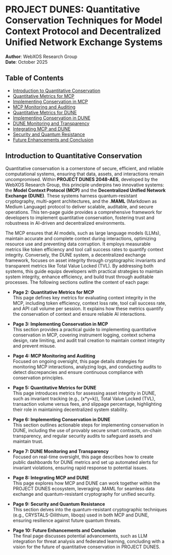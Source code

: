 # PROJECT DUNES: Quantitative Conservation Techniques for Model Context Protocol and Decentralized Unified Network Exchange Systems

**Author**: WebXOS Research Group  
**Date**: October 2025  

## Table of Contents
- [Introduction to Quantitative Conservation](#introduction-to-quantitative-conservation)
- [Quantitative Metrics for MCP](#quantitative-metrics-for-mcp)
- [Implementing Conservation in MCP](#implementing-conservation-in-mcp)
- [MCP Monitoring and Auditing](#mcp-monitoring-and-auditing)
- [Quantitative Metrics for DUNE](#quantitative-metrics-for-dune)
- [Implementing Conservation in DUNE](#implementing-conservation-in-dune)
- [DUNE Monitoring and Transparency](#dune-monitoring-and-transparency)
- [Integrating MCP and DUNE](#integrating-mcp-and-dune)
- [Security and Quantum Resistance](#security-and-quantum-resistance)
- [Future Enhancements and Conclusion](#future-enhancements-and-conclusion)

## Introduction to Quantitative Conservation
Quantitative conservation is a cornerstone of secure, efficient, and reliable computational systems, ensuring that data, assets, and interactions remain uncompromised. Within **PROJECT DUNES 2048-AES**, developed by the WebXOS Research Group, this principle underpins two innovative systems: the **Model Context Protocol (MCP)** and the **Decentralized Unified Network Exchange (DUNE)**. These systems harness quantum-resistant cryptography, multi-agent architectures, and the **.MAML** (Markdown as Medium Language) protocol to deliver scalable, auditable, and secure operations. This ten-page guide provides a comprehensive framework for developers to implement quantitative conservation, fostering trust and robustness in AI-driven and decentralized environments.

The MCP ensures that AI models, such as large language models (LLMs), maintain accurate and complete context during interactions, optimizing resource use and preventing data corruption. It employs measurable metrics like token efficiency and tool call success rates to quantify context integrity. Conversely, the DUNE system, a decentralized exchange framework, focuses on asset integrity through cryptographic invariants and transparent metrics like Total Value Locked (TVL). By addressing both systems, this guide equips developers with practical strategies to maintain system integrity, enhance efficiency, and build trust through auditable processes. The following sections outline the content of each page:

- **Page 2: Quantitative Metrics for MCP**  
  This page defines key metrics for evaluating context integrity in the MCP, including token efficiency, context loss rate, tool call success rate, and API call volume per session. It explains how these metrics quantify the conservation of context and ensure reliable AI interactions.

- **Page 3: Implementing Conservation in MCP**  
  This section provides a practical guide to implementing quantitative conservation in MCP, covering instrument logging, context schema design, rate limiting, and audit trail creation to maintain context integrity and prevent misuse.

- **Page 4: MCP Monitoring and Auditing**  
  Focused on ongoing oversight, this page details strategies for monitoring MCP interactions, analyzing logs, and conducting audits to detect discrepancies and ensure continuous compliance with conservation principles.

- **Page 5: Quantitative Metrics for DUNE**  
  This page introduces metrics for assessing asset integrity in DUNE, such as invariant tracking (e.g., \(x*y=k\)), Total Value Locked (TVL), transaction volume versus fees, and slippage percentage, highlighting their role in maintaining decentralized system stability.

- **Page 6: Implementing Conservation in DUNE**  
  This section outlines actionable steps for implementing conservation in DUNE, including the use of provably secure smart contracts, on-chain transparency, and regular security audits to safeguard assets and maintain trust.

- **Page 7: DUNE Monitoring and Transparency**  
  Focused on real-time oversight, this page describes how to create public dashboards for DUNE metrics and set up automated alerts for invariant violations, ensuring rapid response to potential issues.

- **Page 8: Integrating MCP and DUNE**  
  This page explores how MCP and DUNE can work together within the PROJECT DUNES ecosystem, leveraging .MAML for seamless data exchange and quantum-resistant cryptography for unified security.

- **Page 9: Security and Quantum Resistance**  
  This section delves into the quantum-resistant cryptographic techniques (e.g., CRYSTALS-Dilithium, liboqs) used in both MCP and DUNE, ensuring resilience against future quantum threats.

- **Page 10: Future Enhancements and Conclusion**  
  The final page discusses potential advancements, such as LLM integration for threat analysis and federated learning, concluding with a vision for the future of quantitative conservation in PROJECT DUNES.
